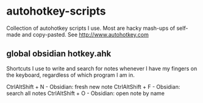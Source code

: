 # autohotkey-scripts

Collection of autohotkey scripts I use. Most are hacky mash-ups of self-made and copy-pasted. See http://www.autohotkey.com

## global obsidian hotkey.ahk

Shortcuts I use to write and search for notes whenever I have my fingers on the keyboard, regardless of which program I am in.

CtrlAltShift + N 		- Obsidian: fresh new note
CtrlAltShift + F 		- Obsidian: search all notes
CtrlAltShift + O 		- Obsidian: open note by name
